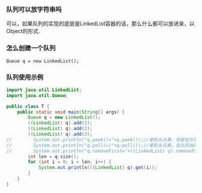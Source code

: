 


### 队列可以放字符串吗

可以，如果队列的实现的底层是LinkedList容器的话，那么什么都可以放进来，以Object的形式.

### 怎么创建一个队列

```text
Queue q = new LinkedList();
```

### 队列使用示例

```java
import java.util.LinkedList;
import java.util.Queue;

public class T {
    public static void main(String[] args) {
        Queue q = new LinkedList();
        ((LinkedList) q).add(1);
        ((LinkedList) q).add(2);
        ((LinkedList) q).add(3);
//        System.out.println("q.peek()="+q.peek());//拿到头元素，但是在队列不去除
//        System.out.println("q.poll(=)"+q.poll());//拿到头元素，在队列去除头元素
//        System.out.println("q.removeFirst="+((LinkedList) q).removeFirst());//拿到头元素，在队列去除头元素
        int len = q.size();
        for (int i = 0; i < len; i++) {
            System.out.println(((LinkedList) q).get(i));
        }
    }
}
```
